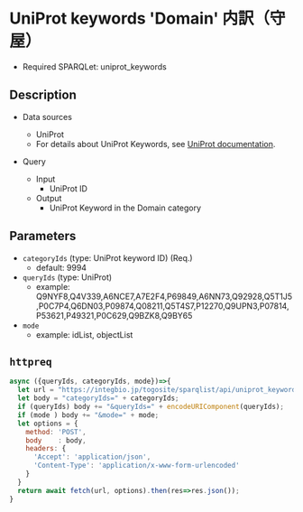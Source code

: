 # UniProt keywords 'Domain' 内訳（守屋）

- Required SPARQLet: uniprot_keywords

## Description

- Data sources
    - UniProt
    - For details about UniProt Keywords, see [UniProt documentation](https://www.uniprot.org/help/keywords).

- Query
    - Input
        - UniProt ID
    - Output
        - UniProt Keyword in the Domain category

## Parameters

* `categoryIds` (type: UniProt keyword ID) (Req.)
  * default: 9994
* `queryIds` (type: UniProt)
  * example: Q9NYF8,Q4V339,A6NCE7,A7E2F4,P69849,A6NN73,Q92928,Q5T1J5,P0C7P4,Q6DN03,P09874,Q08211,Q5T4S7,P12270,Q9UPN3,P07814,P53621,P49321,P0C629,Q9BZK8,Q9BY65
* `mode`
  * example: idList, objectList
  
## `httpreq`

```javascript
async ({queryIds, categoryIds, mode})=>{
  let url = "https://integbio.jp/togosite/sparqlist/api/uniprot_keywords"; // localhost:port を叩けると早い
  let body = "categoryIds=" + categoryIds;
  if (queryIds) body += "&queryIds=" + encodeURIComponent(queryIds);
  if (mode ) body += "&mode=" + mode;
  let options = {
    method: 'POST',
    body	: body,
    headers: {
      'Accept': 'application/json',
      'Content-Type': 'application/x-www-form-urlencoded'
    }
  }
  return await fetch(url, options).then(res=>res.json());
}
```
  